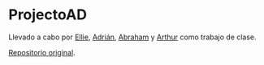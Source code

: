# ProjectoAD
Llevado a cabo por [Ellie](https://github.com/Elrecoal), [Adrián](https://github.com/AdrianRodriguez96), [Abraham](https://github.com/Naihtar) y [Arthur](https://github.com/OverlordKato) como trabajo de clase.

[Repositorio original](https://github.com/OverlordKato/ProyectoAD).
